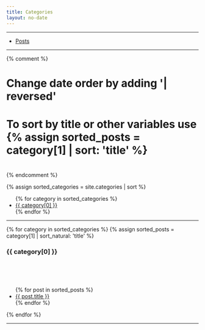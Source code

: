 ```yaml
---
title: Categories
layout: no-date
---
```


-----

* [Posts](/posts)

-----

{% comment %}
#
# Change date order by adding '| reversed'
# To sort by title or other variables use {% assign sorted_posts = category[1] | sort: 'title' %}
#
{% endcomment %}

{% assign sorted_categories = site.categories | sort %}

<ul>
{% for category in sorted_categories %}
<li><a href="#{{ category[0] | uri_escape | downcase }}">{{ category[0] }}</a></li>
{% endfor %}
</ul>

-----

{% for category in sorted_categories %}
{% assign sorted_posts = category[1] | sort_natural: 'title' %}
<h3 id="{{category[0] | uri_escape | downcase }}">{{ category[0] }}</h3>
<br>
<br>
<br>
<ul>
{% for post in sorted_posts %}
<li><a href="{{ site.url }}{{ site.baseurl }}{{  post.url }}">{{ post.title }}</a></li>
{% endfor %}
</ul>
{% endfor %}


-----
